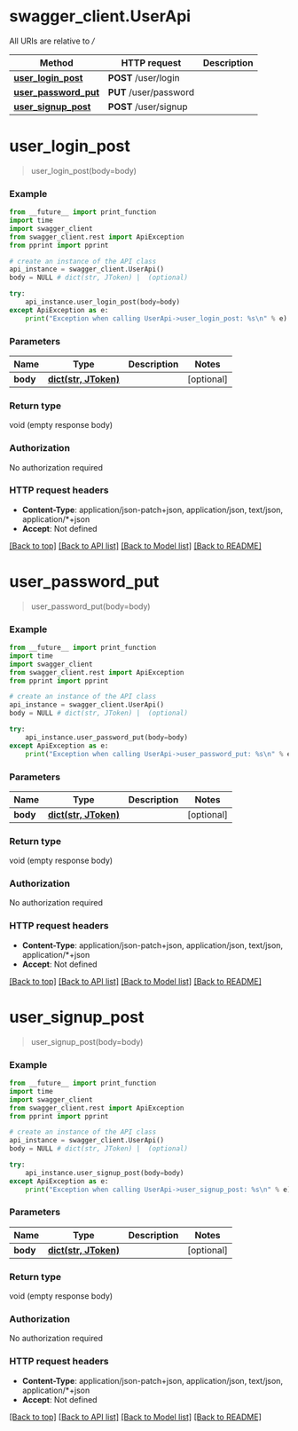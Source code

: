 # swagger_client.UserApi

All URIs are relative to */*

Method | HTTP request | Description
------------- | ------------- | -------------
[**user_login_post**](UserApi.md#user_login_post) | **POST** /user/login | 
[**user_password_put**](UserApi.md#user_password_put) | **PUT** /user/password | 
[**user_signup_post**](UserApi.md#user_signup_post) | **POST** /user/signup | 

# **user_login_post**
> user_login_post(body=body)



### Example
```python
from __future__ import print_function
import time
import swagger_client
from swagger_client.rest import ApiException
from pprint import pprint

# create an instance of the API class
api_instance = swagger_client.UserApi()
body = NULL # dict(str, JToken) |  (optional)

try:
    api_instance.user_login_post(body=body)
except ApiException as e:
    print("Exception when calling UserApi->user_login_post: %s\n" % e)
```

### Parameters

Name | Type | Description  | Notes
------------- | ------------- | ------------- | -------------
 **body** | [**dict(str, JToken)**](dict.md)|  | [optional] 

### Return type

void (empty response body)

### Authorization

No authorization required

### HTTP request headers

 - **Content-Type**: application/json-patch+json, application/json, text/json, application/*+json
 - **Accept**: Not defined

[[Back to top]](#) [[Back to API list]](../README.md#documentation-for-api-endpoints) [[Back to Model list]](../README.md#documentation-for-models) [[Back to README]](../README.md)

# **user_password_put**
> user_password_put(body=body)



### Example
```python
from __future__ import print_function
import time
import swagger_client
from swagger_client.rest import ApiException
from pprint import pprint

# create an instance of the API class
api_instance = swagger_client.UserApi()
body = NULL # dict(str, JToken) |  (optional)

try:
    api_instance.user_password_put(body=body)
except ApiException as e:
    print("Exception when calling UserApi->user_password_put: %s\n" % e)
```

### Parameters

Name | Type | Description  | Notes
------------- | ------------- | ------------- | -------------
 **body** | [**dict(str, JToken)**](dict.md)|  | [optional] 

### Return type

void (empty response body)

### Authorization

No authorization required

### HTTP request headers

 - **Content-Type**: application/json-patch+json, application/json, text/json, application/*+json
 - **Accept**: Not defined

[[Back to top]](#) [[Back to API list]](../README.md#documentation-for-api-endpoints) [[Back to Model list]](../README.md#documentation-for-models) [[Back to README]](../README.md)

# **user_signup_post**
> user_signup_post(body=body)



### Example
```python
from __future__ import print_function
import time
import swagger_client
from swagger_client.rest import ApiException
from pprint import pprint

# create an instance of the API class
api_instance = swagger_client.UserApi()
body = NULL # dict(str, JToken) |  (optional)

try:
    api_instance.user_signup_post(body=body)
except ApiException as e:
    print("Exception when calling UserApi->user_signup_post: %s\n" % e)
```

### Parameters

Name | Type | Description  | Notes
------------- | ------------- | ------------- | -------------
 **body** | [**dict(str, JToken)**](dict.md)|  | [optional] 

### Return type

void (empty response body)

### Authorization

No authorization required

### HTTP request headers

 - **Content-Type**: application/json-patch+json, application/json, text/json, application/*+json
 - **Accept**: Not defined

[[Back to top]](#) [[Back to API list]](../README.md#documentation-for-api-endpoints) [[Back to Model list]](../README.md#documentation-for-models) [[Back to README]](../README.md)

